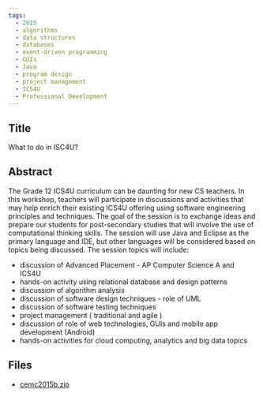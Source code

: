 ```yaml
---
tags:
  - 2015
  - algorithms
  - data structures
  - databases
  - event-driven programming
  - GUIs
  - Java
  - program design
  - project management
  - ICS4U
  - Professional Development
---
```

    
## Title

What to do in ISC4U?

## Abstract

The Grade 12 ICS4U curriculum can be daunting for new CS teachers. In this workshop, teachers will participate in discussions and activities that may help enrich their existing ICS4U offering using software engineering principles and techniques. The goal of the session is to exchange ideas and prepare our students for post-secondary studies that will involve the use of computational thinking skills.
The session will use Java and Eclipse as the primary language and IDE, but other languages will be considered based on topics being discussed.
 The session topics will include:
- discussion of Advanced Placement - AP Computer Science A and ICS4U 
- hands-on activity using relational database and design patterns
- discussion of algorithm analysis
- discussion of software design techniques - role of UML
- discussion of software testing techniques
- project management ( traditional and agile )
- discussion of role of web technologies, GUIs and mobile app development (Android)
- hands-on activities for cloud computing, analytics and big data topics

## Files

- [cemc2015b.zip](resources/2015/Grant_Hutchison/cemc2015b.zip)
